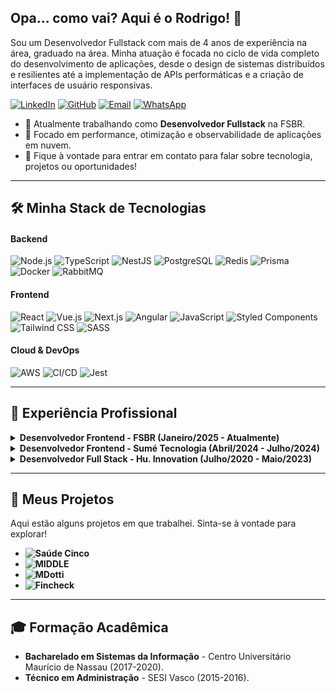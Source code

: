 ## Opa... como vai? Aqui é o Rodrigo! 👋

Sou um Desenvolvedor Fullstack com mais de 4 anos de experiência na área, graduado na área. Minha atuação é focada no ciclo de vida completo do desenvolvimento de aplicações, desde o design de sistemas distribuídos e resilientes até a implementação de APIs performáticas e a criação de interfaces de usuário responsivas.

[![LinkedIn](https://img.shields.io/badge/LinkedIn-0077B5?style=for-the-badge&logo=linkedin&logoColor=white)](https://www.linkedin.com/in/rodrigo-walace-silva/)
[![GitHub](https://img.shields.io/badge/GitHub-100000?style=for-the-badge&logo=github&logoColor=white)](https://github.com/iam-rwfds)
[![Email](https://img.shields.io/badge/Gmail-D14836?style=for-the-badge&logo=gmail&logoColor=white)](mailto:rodrigo.walace.silva@gmail.com)
[![WhatsApp](https://img.shields.io/badge/WhatsApp-25D366?style=for-the-badge&logo=whatsapp&logoColor=white)](https://wa.me/5581982863725)

- 🔭 Atualmente trabalhando como **Desenvolvedor Fullstack** na FSBR.
- 🌱 Focado em performance, otimização e observabilidade de aplicações em nuvem.
- 💬 Fique à vontade para entrar em contato para falar sobre tecnologia, projetos ou oportunidades!

---

## 🛠️ Minha Stack de Tecnologias

#### **Backend**
![Node.js](https://img.shields.io/badge/Node.js-339933?style=for-the-badge&logo=nodedotjs&logoColor=white)
![TypeScript](https://img.shields.io/badge/TypeScript-007ACC?style=for-the-badge&logo=typescript&logoColor=white)
![NestJS](https://img.shields.io/badge/NestJS-E0234E?style=for-the-badge&logo=nestjs&logoColor=white)
![PostgreSQL](https://img.shields.io/badge/PostgreSQL-316192?style=for-the-badge&logo=postgresql&logoColor=white)
![Redis](https://img.shields.io/badge/Redis-DC382D?style=for-the-badge&logo=redis&logoColor=white)
![Prisma](https://img.shields.io/badge/Prisma-3982CE?style=for-the-badge&logo=prisma&logoColor=white)
![Docker](https://img.shields.io/badge/Docker-2496ED?style=for-the-badge&logo=docker&logoColor=white)
![RabbitMQ](https://img.shields.io/badge/Rabbitmq-FF6600?style=for-the-badge&logo=rabbitmq&logoColor=white)

#### **Frontend**
![React](https://img.shields.io/badge/React-20232A?style=for-the-badge&logo=react&logoColor=61DAFB)
![Vue.js](https://img.shields.io/badge/Vue.js-35495E?style=for-the-badge&logo=vuedotjs&logoColor=4FC08D)
![Next.js](https://img.shields.io/badge/Next.js-000000?style=for-the-badge&logo=nextdotjs&logoColor=white)
![Angular](https://img.shields.io/badge/Angular-DD0031?style=for-the-badge&logo=angular&logoColor=white)
![JavaScript](https://img.shields.io/badge/JavaScript-F7DF1E?style=for-the-badge&logo=javascript&logoColor=black)
![Styled Components](https://img.shields.io/badge/styled--components-DB7093?style=for-the-badge&logo=styled-components&logoColor=white)
![Tailwind CSS](https://img.shields.io/badge/Tailwind_CSS-38B2AC?style=for-the-badge&logo=tailwind-css&logoColor=white)
![SASS](https://img.shields.io/badge/Sass-CC6699?style=for-the-badge&logo=sass&logoColor=white)

#### **Cloud & DevOps**
![AWS](https://img.shields.io/badge/AWS-232F3E?style=for-the-badge&logo=amazon-aws&logoColor=white)
![CI/CD](https://img.shields.io/badge/CI%2FCD-000?style=for-the-badge&logo=circleci&logoColor=white)
![Jest](https://img.shields.io/badge/Jest-C21325?style=for-the-badge&logo=jest&logoColor=white)

---

## 🚀 Experiência Profissional

<details>
<summary><strong>Desenvolvedor Frontend - FSBR (Janeiro/2025 - Atualmente)</strong></summary>

- Desenvolvimento de aplicações responsivas com React, TypeScript, Styled-Components e Tailwind.
- Construção e manutenção de APIs com Node.js, NestJS e Prisma, aplicando conceitos SOLID.

</details>

<details>
<summary><strong>Desenvolvedor Frontend - Sumé Tecnologia (Abril/2024 - Julho/2024)</strong></summary>

- Desenvolvi novos recursos para uma aplicação com Next.JS (SSR e SSG), TypeScript e Tailwind.
- Implementei **internacionalização (i18n)** para 3 idiomas, expandindo o alcance global da aplicação.
- Utilizei Socket.IO para monitoramento de logs do backend em tempo real.

</details>

<details>
<summary><strong>Desenvolvedor Full Stack - Hu. Innovation (Julho/2020 - Maio/2023)</strong></summary>

- Desenvolvi APIs REST com Node.js, PostgreSQL, RabbitMQ e Redis, em containers Docker.
- Atuei na manutenção de aplicações web responsivas com React, Angular, Redux e TypeScript.
- Implementei autenticação com **JWT e OAuth2** e integrei serviços externos como Twilio e Form.io.
- Adotei padrões de arquitetura (SOLID, Clean Code).
- Automatizei testes com Jest.
- Desenvolvi aplicações mobile com React Native (Expo).

</details>

---

## 📂 Meus Projetos

Aqui estão alguns projetos em que trabalhei. Sinta-se à vontade para explorar!

- **![Saúde Cinco](https://saudecinco.com/)**
- **![MIDDLE](https://www.middlepro.com/)**
- **![MDotti](https://mdotti.com/)**
- **![Fincheck](https://d31io086ct4p9z.cloudfront.net/access/login)**

---

## 🎓 Formação Acadêmica

- **Bacharelado em Sistemas da Informação** - Centro Universitário Maurício de Nassau (2017-2020).
- **Técnico em Administração** - SESI Vasco (2015-2016).
